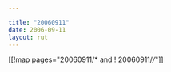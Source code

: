 ```yaml
---

title: "20060911"
date: 2006-09-11
layout: rut
---
```


[[!map pages="20060911/* and ! 20060911/*/*"]]
